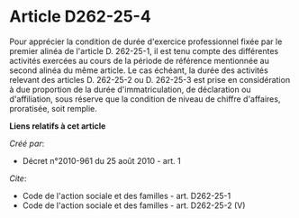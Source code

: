 # Article D262-25-4

Pour apprécier la condition de durée d'exercice professionnel fixée par le premier alinéa de l'article D. 262-25-1, il est
tenu compte des différentes activités exercées au cours de la période de référence mentionnée au second alinéa du même
article. Le cas échéant, la durée des activités relevant des articles D. 262-25-2 ou D. 262-25-3 est prise en considération à
due proportion de la durée d'immatriculation, de déclaration ou d'affiliation, sous réserve que la condition de niveau de
chiffre d'affaires, proratisée, soit remplie.

**Liens relatifs à cet article**

_Créé par_:

  - Décret n°2010-961 du 25 août 2010 - art. 1

_Cite_:

  - Code de l'action sociale et des familles - art. D262-25-1
  - Code de l'action sociale et des familles - art. D262-25-2 (V)
